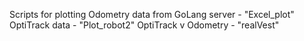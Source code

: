 Scripts for plotting 
  Odometry data from GoLang server - "Excel_plot"
  OptiTrack data  - "Plot_robot2" 
  OptiTrack v Odometry - "realVest"
